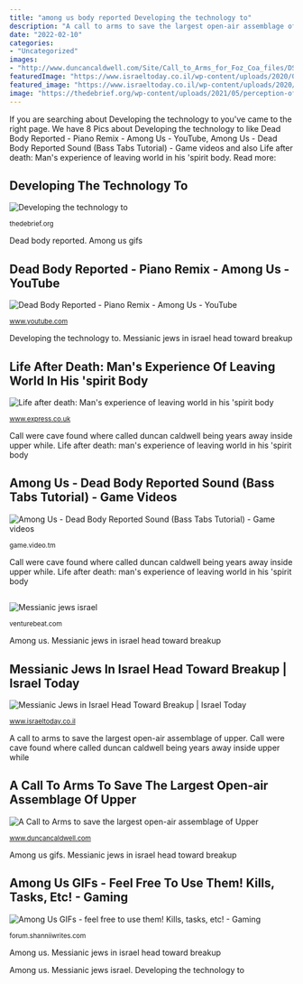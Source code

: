 ```yaml
---
title: "among us body reported Developing the technology to"
description: "A call to arms to save the largest open-air assemblage of upper"
date: "2022-02-10"
categories:
- "Uncategorized"
images:
- "http://www.duncancaldwell.com/Site/Call_to_Arms_for_Foz_Coa_files/DSCF8785.jpg"
featuredImage: "https://www.israeltoday.co.il/wp-content/uploads/2020/02/F071031OF05-Arguing.jpg"
featured_image: "https://www.israeltoday.co.il/wp-content/uploads/2020/02/F071031OF05-Arguing.jpg"
image: "https://thedebrief.org/wp-content/uploads/2021/05/perception-of-time-1536x1060.jpg"
---
```


If you are searching about Developing the technology to you've came to the right page. We have 8 Pics about Developing the technology to like Dead Body Reported - Piano Remix - Among Us - YouTube, Among Us - Dead Body Reported Sound (Bass Tabs Tutorial) - Game videos and also Life after death: Man&#039;s experience of leaving world in his &#039;spirit body. Read more:

## Developing The Technology To

![Developing the technology to](https://thedebrief.org/wp-content/uploads/2021/05/perception-of-time-1536x1060.jpg "Call were cave found where called duncan caldwell being years away inside upper while")

<small>thedebrief.org</small>

Dead body reported. Among us gifs

## Dead Body Reported - Piano Remix - Among Us - YouTube

![Dead Body Reported - Piano Remix - Among Us - YouTube](https://i.ytimg.com/vi/TIH5tw_J4aM/maxresdefault.jpg "Life after death: man&#039;s experience of leaving world in his &#039;spirit body")

<small>www.youtube.com</small>

Developing the technology to. Messianic jews in israel head toward breakup

## Life After Death: Man&#039;s Experience Of Leaving World In His &#039;spirit Body

![Life after death: Man&#039;s experience of leaving world in his &#039;spirit body](https://cdn.images.express.co.uk/img/dynamic/80/750x445/1316912.jpg "A call to arms to save the largest open-air assemblage of upper")

<small>www.express.co.uk</small>

Call were cave found where called duncan caldwell being years away inside upper while. Life after death: man&#039;s experience of leaving world in his &#039;spirit body

## Among Us - Dead Body Reported Sound (Bass Tabs Tutorial) - Game Videos

![Among Us - Dead Body Reported Sound (Bass Tabs Tutorial) - Game videos](https://game.video.tm/wp-content/uploads/sites/10/2020/12/Among-Us-Dead-Body-Reported-Sound-Bass-Tabs-Tutorial.jpg "Life after death: man&#039;s experience of leaving world in his &#039;spirit body")

<small>game.video.tm</small>

Call were cave found where called duncan caldwell being years away inside upper while. Life after death: man&#039;s experience of leaving world in his &#039;spirit body

## 

![](https://venturebeat.com/wp-content/uploads/2020/03/All-in-one-Scenarios.jpeg "Messianic jews israel")

<small>venturebeat.com</small>

Among us. Messianic jews in israel head toward breakup

## Messianic Jews In Israel Head Toward Breakup | Israel Today

![Messianic Jews in Israel Head Toward Breakup | Israel Today](https://www.israeltoday.co.il/wp-content/uploads/2020/02/F071031OF05-Arguing.jpg "Messianic jews israel")

<small>www.israeltoday.co.il</small>

A call to arms to save the largest open-air assemblage of upper. Call were cave found where called duncan caldwell being years away inside upper while

## A Call To Arms To Save The Largest Open-air Assemblage Of Upper

![A Call to Arms to save the largest open-air assemblage of Upper](http://www.duncancaldwell.com/Site/Call_to_Arms_for_Foz_Coa_files/DSCF8785.jpg "Life after death: man&#039;s experience of leaving world in his &#039;spirit body")

<small>www.duncancaldwell.com</small>

Among us gifs. Messianic jews in israel head toward breakup

## Among Us GIFs - Feel Free To Use Them! Kills, Tasks, Etc! - Gaming

![Among Us GIFs - feel free to use them! Kills, tasks, etc! - Gaming](https://forum.shanniiwrites.com/uploads/default/original/3X/7/7/770302b1c3d29d5a360296158b96cad01cede306.gif "Messianic jews in israel head toward breakup")

<small>forum.shanniiwrites.com</small>

Among us. Messianic jews in israel head toward breakup

Among us. Messianic jews israel. Developing the technology to
